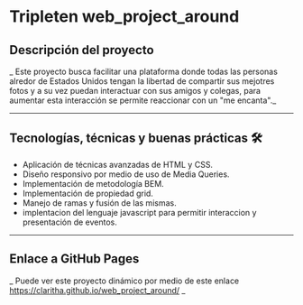 # Tripleten web_project_around

## Descripción del proyecto

\_ Este proyecto busca facilitar una plataforma donde todas las personas alredor de Estados Unidos tengan la libertad de compartir sus mejotres fotos y a su vez puedan interactuar con sus amigos y colegas, para aumentar esta interacción se permite reaccionar con un "me encanta".\_

---

## Tecnologías, técnicas y buenas prácticas 🛠️

- Aplicación de técnicas avanzadas de HTML y CSS.
- Diseño responsivo por medio de uso de Media Queries.
- Implementación de metodología BEM.
- Implementación de propiedad grid.
- Manejo de ramas y fusión de las mismas.
- implentacion del lenguaje javascript para permitir interaccion y presentación de eventos.

---

## Enlace a GitHub Pages

\_ Puede ver este proyecto dinámico por medio de este enlace https://claritha.github.io/web_project_around/ \_
